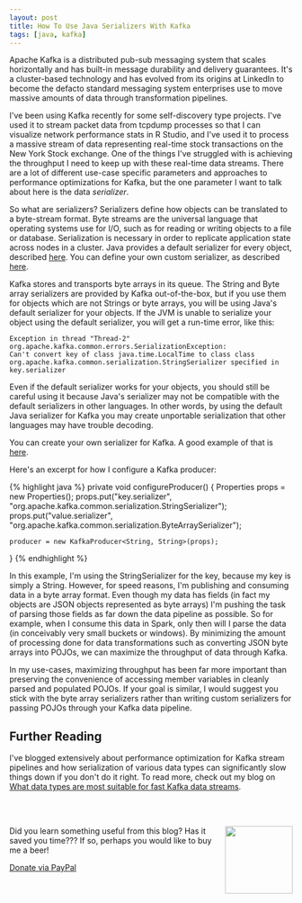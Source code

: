 ```yaml
---
layout: post
title: How To Use Java Serializers With Kafka
tags: [java, kafka]
---
```


Apache Kafka is a distributed pub-sub messaging system that scales horizontally and has built-in message durability and delivery guarantees. It's a cluster-based technology and has evolved from its origins at LinkedIn to become the defacto standard messaging system enterprises use to move massive amounts of data through transformation pipelines.

I've been using Kafka recently for some self-discovery type projects. I've used it to stream packet data from tcpdump processes so that I can visualize network performance stats in R Studio, and I've used it to process a massive stream of data representing real-time stock transactions on the New York Stock exchange. One of the things I've struggled with is achieving the throughput I need to keep up with these real-time data streams. There are a lot of different use-case specific parameters and approaches to performance optimizations for Kafka, but the one parameter I want to talk about here is the data *serializer*.

So what are serializers? Serializers define how objects can be translated to a byte-stream format. Byte streams are the universal language that operating systems use for I/O, such as for reading or writing objects to a file or database. Serialization is necessary in order to replicate application state across nodes in a cluster. Java provides a default serializer for every object, described [here](https://docs.oracle.com/javase/7/docs/platform/serialization/spec/serial-arch.html). You can define your own custom serializer, as described [here](http://thecodersbreakfast.net/index.php?post/2011/05/12/Serialization-and-magic-methods).

Kafka stores and transports byte arrays in its queue. The String and Byte array serializers are provided by Kafka out-of-the-box, but if you use them for objects which are not Strings or byte arrays, you will be using Java's default serializer for your objects. If the JVM is unable to serialize your object using the default serializer, you will get a run-time error, like this:


	Exception in thread "Thread-2" org.apache.kafka.common.errors.SerializationException: 
	Can't convert key of class java.time.LocalTime to class class 
	org.apache.kafka.common.serialization.StringSerializer specified in key.serializer

Even if the default serializer works for your objects, you should still be careful using it because Java's serializer may not be compatible with the default serializers in other languages. In other words, by using the default Java serializer for Kafka you may create unportable serialization that other languages may have trouble decoding. 

You can create your own serializer for Kafka. A good example of that is [here](http://niels.nu/blog/2016/kafka-custom-serializers.html). 

Here's an excerpt for how I configure a Kafka producer:


{% highlight java %}
    private void configureProducer() {
    Properties props = new Properties();
    props.put("key.serializer",
            "org.apache.kafka.common.serialization.StringSerializer");
    props.put("value.serializer",
            "org.apache.kafka.common.serialization.ByteArraySerializer");

    producer = new KafkaProducer<String, String>(props);
}
{% endhighlight %}

In this example, I'm using the StringSerializer for the key, because my key is simply a String. However, for speed reasons, I'm publishing and consuming data in a byte array format. Even though my data has fields (in fact my objects are JSON objects represented as byte arrays) I'm pushing the task of parsing those fields as far down the data pipeline as possible. So for example, when I consume this data in Spark, only then will I parse the data (in conceivably very small buckets or windows). By minimizing the amount of processing done for data transformations such as converting JSON byte arrays into POJOs, we can maximize the throughput of data through Kafka.

In my use-cases, maximizing throughput has been far more important than preserving the convenience of accessing member variables in cleanly parsed and populated POJOs. If your goal is similar, I would suggest you stick with the byte array serializers rather than writing custom serializers for passing POJOs through your Kafka data pipeline.

## Further Reading

I've blogged extensively about performance optimization for Kafka stream pipelines and how serialization of various data types can significantly slow things down if you don't do it right. To read more, check out my blog on [What data types are most suitable for fast Kafka data streams](http://www.bigendiandata.com/2016-12-05-Data-Types-Compared/).

<br><br>
<div class="main-explain-area padding-override jumbotron">
  <img src="http://iandow.github.io/img/paypal.png" width="120" style="margin-left: 15px" align="right">
  <p class="margin-override font-override">
    Did you learn something useful from this blog? Has it saved you time??? If so, perhaps you would like to buy me a beer!</p>
  <div id="paypalbtn">
    <a class="btn btn-primary btn" href="https://www.paypal.me/iandownard/3.5">Donate via PayPal</a>
  </div>
</div>